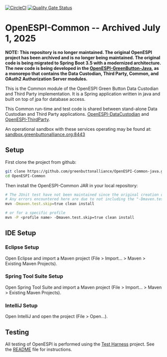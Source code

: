 [![CircleCI](https://circleci.com/gh/GreenButtonAlliance/OpenESPI-Common-java/tree/master.svg?style=svg)](https://circleci.com/gh/GreenButtonAlliance/OpenESPI-Common-java/tree/master)
[![Quality Gate Status](https://sonarcloud.io/api/project_badges/measure?project=GreenButtonAlliance_OpenESPI-Common-java&metric=alert_status)](https://sonarcloud.io/dashboard?id=GreenButtonAlliance_OpenESPI-Common-java)


# OpenESPI-Common -- Archived July 1, 2025

**NOTE: This repository is no longer maintained. The original OpenESPI project has been archived and is no longer being 
maintained.  The original code is being migrated to Spring Boot 3.5 with a modernized architecture.  The new code is 
being developed in the [OpenESPI-GreenButton-Java](https://Github.com/GreenButtonAlliance/OpenESPI-GreenButton-Java),
as a monorepo that contains the Data Custodian, Third Party, Common, and OAuth2 Authorization Server modules.**

This is the Common module of the OpenESPI Green Button Data Custodian and Third Party implementation. It is a Spring application written in java and built on top of jpa for database access.

This Common run-time and test code is shared between stand-alone Data Custodian and Third Party applications. [OpenESPI-DataCustodian](https://github.com/greenbuttonalliance/OpenESPI-DataCustodian-java) and [OpenESPI-ThirdParty](https://github.com/greenbuttonalliance/OpenESPI-ThirdParty-java).

An operational sandbox with these services operating may be found at:
<a href="https://sandbox.greenbuttonalliance.org:8443">sandbox.greenbuttonalliance.org:8443</a>

## Setup

First clone the project from github:

```bash
git clone https://github.com/greenbuttonalliance/OpenESPI-Common-java.git
cd OpenESPI-Common
```

Then install the OpenESPI-Common JAR in your local repository:
```bash
# The JUnit test have not been maintained since the original creation of the repository. 
# Any errors encountered here are due to not including the "-Dmaven.test.skip=true" portion of the command.
mvn -Dmaven.test.skip=true clean install

# or for a specific profile
mvn -P <profile name> -Dmaven.test.skip=true clean install
```

## IDE Setup

### Eclipse Setup

Open Eclipse and import a Maven project (File > Import... > Maven > Existing Maven Projects).

### Spring Tool Suite Setup

Open Spring Tool Suite and import a Maven project (File > Import... > Maven > Existing Maven Projects).

### IntelliJ Setup

Open IntelliJ and open the project (File > Open...).

## Testing

All testing of OpenESPI is performed using the [Test Harness](https://github.com/greenbuttonalliance/OpenESPI-GreenButtonCMDTest.git) project. See the [README](https://github.com/greenbuttonalliance/OpenESPI-GreenButtonCMDTest/blob/master/README.md) file for instructions.
